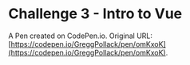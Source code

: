 # Challenge 3 - Intro to Vue

A Pen created on CodePen.io. Original URL: [https://codepen.io/GreggPollack/pen/omKxoK](https://codepen.io/GreggPollack/pen/omKxoK).



